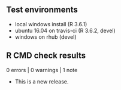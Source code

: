 ## Test environments
* local windows install (R 3.6.1)
* ubuntu 16.04 on travis-ci (R 3.6.2, devel)
* windows on rhub (devel)

## R CMD check results

0 errors | 0 warnings | 1 note

* This is a new release.
